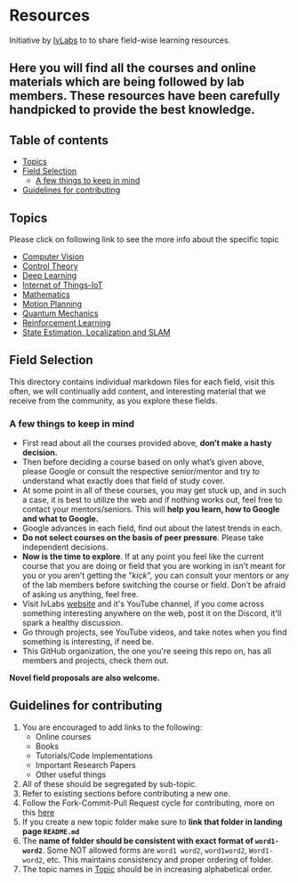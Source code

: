 # Resources
Initiative by [IvLabs](http://www.ivlabs.in/) to  to share field-wise learning resources.

Here you will find all the courses and online materials which are being followed by lab members. These resources have been carefully handpicked to provide the best knowledge.
---

## Table of contents

* [Topics](#topics)
* [Field Selection](#field-selection)
	- [A few things to keep in mind](#a-few-things-to-keep-in-mind)
* [Guidelines for contributing](#guidelines-for-contributing)

## Topics
Please click on following link to see the more info about the specific topic

* [Computer Vision](computer-vision)
* [Control Theory](control-theory)
* [Deep Learning](deep-learning)
* [Internet of Things-IoT](iot)
* [Mathematics](mathematics)
* [Motion Planning](motion-planning)
* [Quantum Mechanics](quantum-mechanics)
* [Reinforcement Learning](reinforcement-learning)
* [State Estimation, Localization and SLAM](state-estimation-localization-slam)


## Field Selection

This directory contains individual markdown files for each field, visit this often, we will continually add content, and interesting material that we receive from the community, as you explore these fields.

### A few things to keep in mind

- First read about all the courses provided above, **don’t make a hasty decision.**
- Then before deciding a course based on only what’s given above, please Google or consult the respective senior/mentor and try to understand what exactly does that field of study cover.
- At some point in all of these courses, you may get stuck up, and in such a case, it is best to utilize the web and if nothing works out, feel free to contact your mentors/seniors. This will **help you learn, how to Google and what to Google.**
- Google advances in each field, find out about the latest trends in each.
- **Do not select courses on the basis of peer pressure**. Please take independent decisions.
- **Now is the time to explore**. If at any point you feel like the current course that you are doing or field that you are working in isn’t meant for you or you aren’t getting the "*kick*", you can consult your mentors or any of the lab members before switching the course or field. Don’t be afraid of asking us anything, feel free.
- Visit IvLabs [website](https://ivlabs.in) and it's YouTube channel, if you come across something interesting anywhere on the web, post it on the Discord, it'll spark a healthy discussion.
- Go through projects, see YouTube videos, and take notes when you find something is interesting, if need be.
- This GitHub organization, the one you're seeing this repo on, has all members and projects, check them out.

**Novel field proposals are also welcome.**

## Guidelines for contributing
1. You are encouraged to add links to the following: 
   * Online courses
   * Books
   * Tutorials/Code Implementations
   * Important Research Papers
   * Other useful things
2. All of these should be segregated by sub-topic.
3. Refer to existing sections before contributing a new one.
4. Follow the Fork-Commit-Pull Request cycle for contributing, more on this [here](https://github.com/IvLabs/pc_guidelines/tree/master/opensource_git_contrib)
5. If you create a new topic folder make sure to **link that folder in landing page `README.md`**
6. The **name of folder should be consistent with exact format of `word1-word2`**. Some NOT allowed forms are `word1 word2`, `word1word2`, `Word1-word2`, etc. This maintains consistency and proper ordering of folder.
7. The topic names in [Topic](#Topics) should be in increasing alphabetical order.